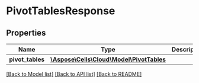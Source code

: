 # PivotTablesResponse

## Properties
Name | Type | Description | Notes
------------ | ------------- | ------------- | -------------
**pivot_tables** | [**\Aspose\Cells\Cloud\Model\PivotTables**](PivotTables.md) |  | [optional] 

[[Back to Model list]](../README.md#documentation-for-models) [[Back to API list]](../README.md#documentation-for-api-endpoints) [[Back to README]](../README.md)


